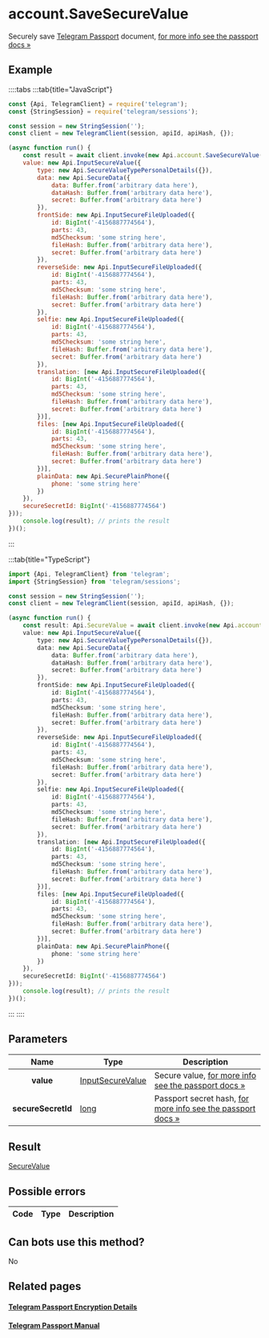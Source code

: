# account.SaveSecureValue

Securely save [Telegram Passport](https://core.telegram.org/passport) document, [for more info see the passport docs »](https://core.telegram.org/passport/encryption#encryption)



## Example

::::tabs
:::tab{title="JavaScript"}
```js
const {Api, TelegramClient} = require('telegram');
const {StringSession} = require('telegram/sessions');

const session = new StringSession('');
const client = new TelegramClient(session, apiId, apiHash, {});

(async function run() {
    const result = await client.invoke(new Api.account.SaveSecureValue({
    value: new Api.InputSecureValue({
        type: new Api.SecureValueTypePersonalDetails({}),
        data: new Api.SecureData({
            data: Buffer.from('arbitrary data here'),
            dataHash: Buffer.from('arbitrary data here'),
            secret: Buffer.from('arbitrary data here')
        }),
        frontSide: new Api.InputSecureFileUploaded({
            id: BigInt('-4156887774564'),
            parts: 43,
            md5Checksum: 'some string here',
            fileHash: Buffer.from('arbitrary data here'),
            secret: Buffer.from('arbitrary data here')
        }),
        reverseSide: new Api.InputSecureFileUploaded({
            id: BigInt('-4156887774564'),
            parts: 43,
            md5Checksum: 'some string here',
            fileHash: Buffer.from('arbitrary data here'),
            secret: Buffer.from('arbitrary data here')
        }),
        selfie: new Api.InputSecureFileUploaded({
            id: BigInt('-4156887774564'),
            parts: 43,
            md5Checksum: 'some string here',
            fileHash: Buffer.from('arbitrary data here'),
            secret: Buffer.from('arbitrary data here')
        }),
        translation: [new Api.InputSecureFileUploaded({
            id: BigInt('-4156887774564'),
            parts: 43,
            md5Checksum: 'some string here',
            fileHash: Buffer.from('arbitrary data here'),
            secret: Buffer.from('arbitrary data here')
        })],
        files: [new Api.InputSecureFileUploaded({
            id: BigInt('-4156887774564'),
            parts: 43,
            md5Checksum: 'some string here',
            fileHash: Buffer.from('arbitrary data here'),
            secret: Buffer.from('arbitrary data here')
        })],
        plainData: new Api.SecurePlainPhone({
            phone: 'some string here'
        })
    }),
    secureSecretId: BigInt('-4156887774564')
}));
    console.log(result); // prints the result
})();
```
:::

:::tab{title="TypeScript"}
```ts
import {Api, TelegramClient} from 'telegram';
import {StringSession} from 'telegram/sessions';

const session = new StringSession('');
const client = new TelegramClient(session, apiId, apiHash, {});

(async function run() {
    const result: Api.SecureValue = await client.invoke(new Api.account.SaveSecureValue({
    value: new Api.InputSecureValue({
        type: new Api.SecureValueTypePersonalDetails({}),
        data: new Api.SecureData({
            data: Buffer.from('arbitrary data here'),
            dataHash: Buffer.from('arbitrary data here'),
            secret: Buffer.from('arbitrary data here')
        }),
        frontSide: new Api.InputSecureFileUploaded({
            id: BigInt('-4156887774564'),
            parts: 43,
            md5Checksum: 'some string here',
            fileHash: Buffer.from('arbitrary data here'),
            secret: Buffer.from('arbitrary data here')
        }),
        reverseSide: new Api.InputSecureFileUploaded({
            id: BigInt('-4156887774564'),
            parts: 43,
            md5Checksum: 'some string here',
            fileHash: Buffer.from('arbitrary data here'),
            secret: Buffer.from('arbitrary data here')
        }),
        selfie: new Api.InputSecureFileUploaded({
            id: BigInt('-4156887774564'),
            parts: 43,
            md5Checksum: 'some string here',
            fileHash: Buffer.from('arbitrary data here'),
            secret: Buffer.from('arbitrary data here')
        }),
        translation: [new Api.InputSecureFileUploaded({
            id: BigInt('-4156887774564'),
            parts: 43,
            md5Checksum: 'some string here',
            fileHash: Buffer.from('arbitrary data here'),
            secret: Buffer.from('arbitrary data here')
        })],
        files: [new Api.InputSecureFileUploaded({
            id: BigInt('-4156887774564'),
            parts: 43,
            md5Checksum: 'some string here',
            fileHash: Buffer.from('arbitrary data here'),
            secret: Buffer.from('arbitrary data here')
        })],
        plainData: new Api.SecurePlainPhone({
            phone: 'some string here'
        })
    }),
    secureSecretId: BigInt('-4156887774564')
}));
    console.log(result); // prints the result
})();
```
:::
::::



## Parameters

| Name | Type | Description |
| :--: | ---- | ----------- |
| **value** | [InputSecureValue](https://core.telegram.org/type/InputSecureValue) | Secure value, [for more info see the passport docs »](https://core.telegram.org/passport/encryption#encryption) 
| **secureSecretId** | [long](https://core.telegram.org/type/long) | Passport secret hash, [for more info see the passport docs »](https://core.telegram.org/passport/encryption#encryption) 


## Result

[SecureValue](https://core.telegram.org/type/SecureValue)



## Possible errors

| Code | Type | Description |
| :--: | ---- | ----------- |


## Can bots use this method?

No

## Related pages

#### [Telegram Passport Encryption Details](https://core.telegram.org/passport/encryption)

#### [Telegram Passport Manual](https://core.telegram.org/passport)


